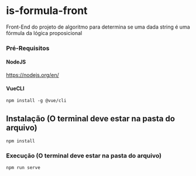 # is-formula-front
Front-End do projeto de algoritmo para determina se uma dada string é uma fórmula da lógica proposicional

### Pré-Requisitos

#### NodeJS
https://nodejs.org/en/

#### VueCLI
```
npm install -g @vue/cli
```

## Instalação (O terminal deve estar na pasta do arquivo)
```
npm install
```

### Execução (O terminal deve estar na pasta do arquivo)
```
npm run serve
```
